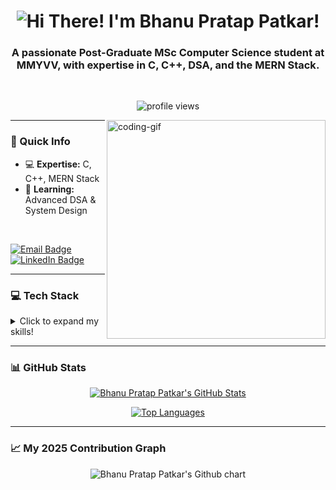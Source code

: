 <h1 align="center">
  <img src="https://readme-typing-svg.herokuapp.com/?font=Righteous&size=35&center=true&vCenter=true&width=500&height=70&duration=4000&lines=Hi+There!+👋;+I'm+Bhanu+Pratap+Patkar!;" alt="Hi There! I'm Bhanu Pratap Patkar!" />
</h1>

<h3 align="center">A passionate <strong>Post-Graduate MSc Computer Science student</strong> at MMYVV, with expertise in <strong>C, C++, DSA, and the MERN Stack</strong>.</h3>
<br>

<p align="center">
  <img src="https://komarev.com/ghpvc/?username=Bppatkar&label=Profile%20views&color=8A2BE2&style=flat-square" alt="profile views" />
</p>

<img align="right" src="https://user-images.githubusercontent.com/74038190/235224431-e8c8c12e-6826-47f1-89fb-2ddad83b3abf.gif" alt="coding-gif" width="350px"/>

---

### 🚀 Quick Info

- 💻 **Expertise:** C, C++, MERN Stack
- 🌱 **Learning:** Advanced DSA & System Design

<br>

<p align="left">
  <a href="mailto:bhanupratappatkar@gmail.com">
    <img src="https://img.shields.io/badge/Email-D14836?style=for-the-badge&logo=gmail&logoColor=white" alt="Email Badge"/>
  </a>
  <a href="https://linkedin.com/in/bhanu-pratap-patkar" target="_blank">
    <img src="https://img.shields.io/badge/LinkedIn-0077B5?style=for-the-badge&logo=linkedin&logoColor=white" alt="LinkedIn Badge"/>
  </a>
</p>

---

### 💻 Tech Stack

<details>
  <summary>Click to expand my skills!</summary>
  <br>

  #### Languages
  <p align="left">
    <img src="https://cdn.jsdelivr.net/gh/devicons/devicon/icons/c/c-original.svg" height="40" alt="C" />
    <img src="https://cdn.jsdelivr.net/gh/devicons/devicon/icons/cplusplus/cplusplus-original.svg" height="40" alt="C++" />
    <img src="https://cdn.jsdelivr.net/gh/devicons/devicon/icons/html5/html5-original.svg" height="40" alt="HTML5" />
    <img src="https://cdn.jsdelivr.net/gh/devicons/devicon/icons/css3/css3-original.svg" height="40" alt="CSS3" />
    <img src="https://cdn.jsdelivr.net/gh/devicons/devicon/icons/javascript/javascript-original.svg" height="40" alt="JavaScript" />
    <img src="https://cdn.jsdelivr.net/gh/devicons/devicon/icons/typescript/typescript-original.svg" height="40" alt="TypeScript" />
  </p>

  #### Frontend Development
  <p align="left">
    <img src="https://cdn.jsdelivr.net/gh/devicons/devicon/icons/react/react-original.svg" height="40" alt="React" />
    <img src="https://cdn.jsdelivr.net/gh/devicons/devicon/icons/nextjs/nextjs-original.svg" height="40" alt="Next.js" />
    <img src="https://www.vectorlogo.zone/logos/tailwindcss/tailwindcss-icon.svg" height="40" alt="Tailwind CSS" />
    <img src="https://cdn.jsdelivr.net/gh/devicons/devicon/icons/bootstrap/bootstrap-original.svg" height="40" alt="Bootstrap" />
    <img src="https://cdn.jsdelivr.net/gh/devicons/devicon/icons/redux/redux-original.svg" height="40" alt="Redux" />
  </p>

  #### Backend Development
  <p align="left">
    <img src="https://cdn.jsdelivr.net/gh/devicons/devicon/icons/nodejs/nodejs-original.svg" height="40" alt="Node.js" />
    <img src="https://skillicons.dev/icons?i=express" height="40" alt="Express.js" />
    <img src="https://cdn.jsdelivr.net/gh/devicons/devicon/icons/mongodb/mongodb-original.svg" height="40" alt="MongoDB" />
    <img src="https://cdn.jsdelivr.net/gh/devicons/devicon/icons/mongoose/mongoose-original.svg" height="40" alt="Mongoose" />
    <img src="https://cdn.jsdelivr.net/gh/devicons/devicon/icons/ejs/ejs-original.svg" height="40" alt="EJS" />
  </p>

  #### Tools & Platforms
  <p align="left">
    <img src="https://cdn.jsdelivr.net/gh/devicons/devicon/icons/docker/docker-original.svg" height="40" alt="Docker" />
    <img src="https://cdn.simpleicons.org/appwrite/F02E65" height="40" alt="Appwrite" />
    <img src="https://cdn.simpleicons.org/stripe/008CDD" height="40" alt="Stripe" />
  </p>
</details>

---

### 📊 GitHub Stats

<p align="center">
  <a href="https://github.com/anuraghazra/github-readme-stats">
    <img src="https://github-readme-stats.vercel.app/api?username=Bppatkar&show_icons=true&theme=radical&hide_border=true&count_private=true&line_height=25" alt="Bhanu Pratap Patkar's GitHub Stats" />
  </a>
</p>

<p align="center">
  <a href="https://github.com/anuraghazra/github-readme-stats">
    <img src="https://github-readme-stats.vercel.app/api/top-langs/?username=Bppatkar&layout=compact&theme=dark&hide_border=true" alt="Top Languages" />
  </a>
</p>

---

### 📈 My 2025 Contribution Graph

<p align="center">
  <img src="https://ghchart.rshah.org/39FF14/Bppatkar" alt="Bhanu Pratap Patkar's Github chart" />
</p>
